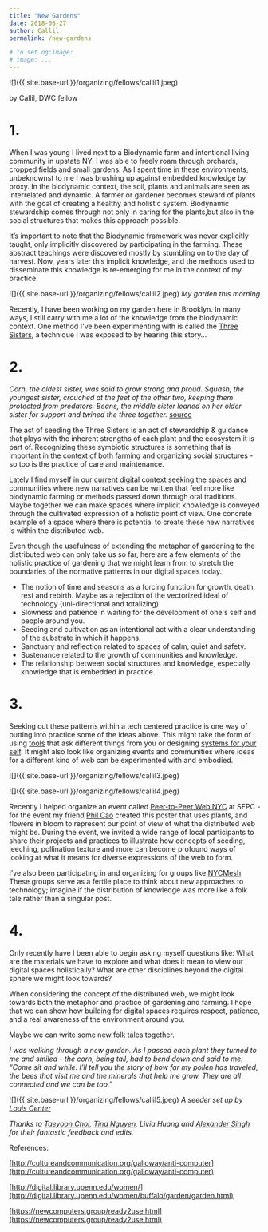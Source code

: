 ```yaml
---
title: "New Gardens"
date: 2018-06-27
author: Callil
permalink: /new-gardens

# To set og:image:
# image: ...
---
```

 
 ![]({{ site.base-url }}/organizing/fellows/callil1.jpeg)

by Callil, DWC fellow 


# 1. 

When I was young I lived next to a Biodynamic farm and intentional living community in upstate NY. I was able to freely roam through orchards, cropped fields and small gardens. As I spent time in these environments, unbeknownst to me I was brushing up against embedded knowledge by proxy. In the biodynamic context, the soil, plants and animals are seen as interrelated and dynamic. A farmer or gardener becomes steward of plants with the goal of creating a healthy and holistic system. Biodynamic stewardship comes through not only in caring for the plants,but also in the social structures that makes this approach possible.

It’s important to note that the Biodynamic framework was never explicitly taught, only implicitly discovered by participating in the farming. These abstract teachings were discovered mostly by stumbling on to the day of harvest. Now, years later this implicit knowledge, and the methods used to disseminate this knowledge is re-emerging for me in the context of my practice.

![]({{ site.base-url }}/organizing/fellows/callil2.jpeg)
*My garden this morning*

Recently, I have been working on my garden here in Brooklyn. In many ways, I still carry with me a lot of the knowledge from the biodynamic context. One method I've been experimenting with is called the [Three Sisters](https://www.wintergreenstudios.com/wp-content/uploads/2009/09/Three-Sisters-Garden.pdf), a technique I was exposed to by hearing this story…

# 2.

_Corn, the oldest sister, was said to grow strong and proud. Squash, the youngest sister, crouched at the feet of the other two, keeping them protected from predators. Beans, the middle sister leaned on her older sister for support and twined the three together._ [source](http://www.essentialseeds.us/pdfs/the_three_sisters_growing_guide_1.1.pdf)

The act of seeding the Three Sisters is an act of stewardship & guidance that plays with the inherent strengths of each plant and the ecosystem it is part of. Recognizing these symbiotic structures is something that is important in the context of both farming and organizing social structures - so too is the practice of care and maintenance. 

Lately I find myself in our current digital context seeking the spaces and communities where new narratives can be written that feel more like biodynamic farming or methods passed down through oral traditions. Maybe together we can make spaces where implicit knowledge is conveyed through the cultivated expression of a holistic point of view. One concrete example of a space where there is potential to create these new narratives is within the distributed web.

Even though the usefulness of extending the metaphor of gardening to the distributed web can only take us so far, here are a few elements of the holistic practice of gardening that we might learn from to stretch the boundaries of the normative patterns in our digital spaces today.

- The notion of time and seasons as a forcing function for growth, death, rest and rebirth. Maybe as a rejection of the vectorized ideal of technology (uni-directional and totalizing)
- Slowness and patience in waiting for the development of one's self and people around you.
- Seeding and cultivation as an intentional act with a clear understanding of the substrate in which it happens.
- Sanctuary and reflection related to spaces of calm, quiet and safety.
- Sustenance related to the growth of communities and knowledge.
- The relationship between social structures and knowledge, especially knowledge that is embedded in practice.

# 3. 

Seeking out these patterns within a tech centered practice is one way of putting into practice some of the ideas above. This might take the form of using [tools](https://hardlyeverything.com/) that ask different things from you or designing [systems for your self](https://thecreativeindependent.com/notes/arena-tci-how-do-you-use-the-internet-mindfully/). It might also look like organizing events and communities where ideas for a different kind of web can be experimented with and embodied.


 ![]({{ site.base-url }}/organizing/fellows/callil3.jpeg)


 ![]({{ site.base-url }}/organizing/fellows/callil4.jpeg)

Recently I helped organize an event called [Peer-to-Peer Web NYC](https://peer-to-peer-web.com/nyc) at SFPC - for the event my friend [Phil Cao](http://www.phil-cao.com/) created this poster that uses plants, and flowers in bloom to represent our point of view of what the distributed web might be. During the event, we invited a wide range of local participants to share their projects and practices to illustrate how concepts of seeding, leeching, pollination texture and more can become profound ways of looking at what it means for diverse expressions of the web to form.



I’ve also been participating in and organizing for groups like [NYCMesh](https://nycmesh.net/). These groups serve as a fertile place to think about new approaches to technology; imagine if the distribution of knowledge was more like a folk tale rather than a singular post.

# 4.
Only recently have I been able to begin asking myself questions like: What are the materials we have to explore and what does it mean to view our digital spaces holistically? What are other disciplines beyond the digital sphere we might look towards?

When considering the concept of the distributed web, we might look towards both the metaphor and practice of gardening and farming. I hope that we can show how building for digital spaces requires respect, patience, and a real awareness of the environment around you. 

Maybe we can write some new folk tales together.

_I was walking through a new garden. As I passed each plant they turned to me and smiled - the corn, being tall, had to bend down and said to me: “Come sit and while. I’ll tell you the story of how far my pollen has traveled, the bees that visit me and the minerals that help me grow. They are all connected and we can be too.”_

![]({{ site.base-url }}/organizing/fellows/callil5.jpeg)
*A seeder set up by [Louis Center](https://twitter.com/louiscenter)*

_Thanks to [Taeyoon Choi](https://twitter.com/tchoi8), [Tina Nguyen](https://twitter.com/tinanguyen_), Livia Huang and [Alexander Singh](https://twitter.com/automaticyes) for their fantastic feedback and edits._

References:

[http://cultureandcommunication.org/galloway/anti-computer](http://cultureandcommunication.org/galloway/anti-computer)

[http://digital.library.upenn.edu/women/](http://digital.library.upenn.edu/women/buffalo/garden/garden.html)

[https://newcomputers.group/ready2use.html](https://newcomputers.group/ready2use.html)
